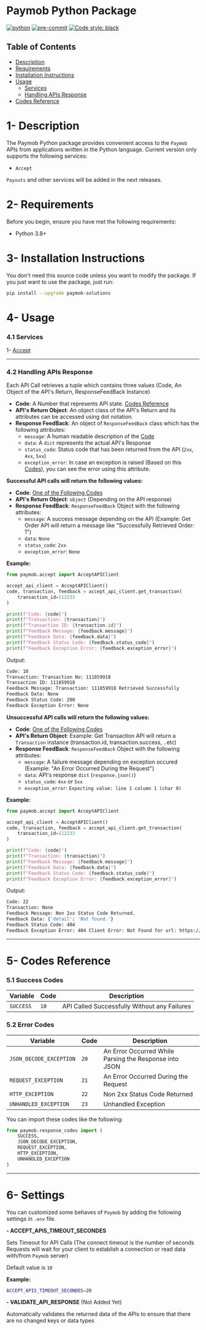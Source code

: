 # Paymob Python Package

[![python](https://img.shields.io/badge/Python-v3.8-3776AB.svg?style=flat&logo=python&logoColor=yellow)](https://www.python.org)  [![pre-commit](https://img.shields.io/badge/pre--commit-enabled-brightgreen?logo=pre-commit&logoColor=white)](https://github.com/pre-commit/pre-commit)  [![Code style: black](https://img.shields.io/badge/code%20style-black-000000.svg)](https://github.com/psf/black)


## Table of Contents

- [Description](#1--description)
- [Requirements](#2--requirements)
- [Installation Instructions](#3--installation-instructions)
- [Usage](#4--usage)
  - [Services](#41-services)
  - [Handling APIs Response](#42-handling-apis-response)
- [Codes Reference](#5--codes-reference)

# 1- Description

The Paymob Python package provides convenient access to the `Paymob` APIs from applications written in the Python language.
Current version only supports the following services:
- `Accept`

`Payouts` and other services will be added in the next releases.

# 2- Requirements
Before you begin, ensure you have met the following requirements:
* Python 3.8+

# 3- Installation Instructions

You don't need this source code unless you want to modify the package. If you just
want to use the package, just run:

```bash
pip install --upgrade paymob-solutions
```

# 4- Usage

### 4.1 Services

1- [Accept](docs/services/accept.md)

---

### 4.2 Handling APIs Response

Each API Call retrieves a tuple which contains three values (Code, An Object of the API's Return, ResponseFeedBack Instance)

- **Code**: A Number that represents API state. [Codes Reference](#codes-reference) <span id="code"></span>
- **API's Return Object**: An object class of the API's Return and its attributes can be accessed using dot notation.
- **Response FeedBack**: An object of `ResponseFeedBack` class which has the following attributes: <span id="feedback"></span>
    - `message`: A human readable description of the [Code](#code)
    - `data`: A `dict` represents the actual API's Response
    - `status_code`: Status code that has been returned from the API (`2xx`, `4xx`, `5xx`)
    - `exception_error`: In case an exception is raised (Based on this [Codes](#error-codes)), you can see the error using this attribute.

**Successful API calls will return the following values:**

- **Code**: [One of the Following Codes](#success-codes)
- **API's Return Object**: `object` (Depending on the API response)
- **Response FeedBack**: `ResponseFeedBack` Object with the following attributes:
    - `message`: A success message depending on the API (Example: Get Order API will return a message like "Successfully Retrieved Order: 1")
    - `data`: `None`
    - `status_code`: `2xx`
    - `exception_error`: `None`

**Example:**
```python
from paymob.accept import AcceptAPIClient

accept_api_client = AcceptAPIClient()
code, transaction, feedback = accept_api_client.get_transaction(
    transaction_id=112233
)

print(f"Code: {code}")
print(f"Transaction: {transaction}")
print(f"Transaction ID: {transaction.id}")
print(f"Feedback Message: {feedback.message}")
print(f"Feedback Data: {feedback.data}")
print(f"Feedback Status Code: {feedback.status_code}")
print(f"Feedback Exception Error: {feedback.exception_error}")
```

Output:
```bash
Code: 10
Transaction: Transaction No: 111859918
Transaction ID: 111859918
Feedback Message: Transaction: 111859918 Retrieved Successfully
Feedback Data: None
Feedback Status Code: 200
Feedback Exception Error: None
```


**Unsuccessful API calls will return the following values:**

- **Code**: [One of the Following Codes](#error-codes)
- **API's Return Object**: Example: Get Transaction API will return a `Transaction` instance (transaction.id, transaction.success, ..etc)
- **Response FeedBack**: `ResponseFeedBack` Object with the following attributes:
    - `message`: A failure message depending on exception occured (Example: "An Error Occurred During the Request")
    - `data`: API's response `dict` (`response.json()`)
    - `status_code`: `4xx` or `5xx`
    - `exception_error`: `Expecting value: line 1 column 1 (char 0)`


**Example:**
```python
from paymob.accept import AcceptAPIClient

accept_api_client = AcceptAPIClient()
code, transaction, feedback = accept_api_client.get_transaction(
    transaction_id=112233
)

print(f"Code: {code}")
print(f"Transaction: {transaction}")
print(f"Feedback Message: {feedback.message}")
print(f"Feedback Data: {feedback.data}")
print(f"Feedback Status Code: {feedback.status_code}")
print(f"Feedback Exception Error: {feedback.exception_error}")

```

Output:
```bash
Code: 22
Transaction: None
Feedback Message: Non 2xx Status Code Returned.
Feedback Data: {'detail': 'Not found.'}
Feedback Status Code: 404
Feedback Exception Error: 404 Client Error: Not Found for url: https://accept.paymob.com/api/acceptance/transactions/112233
```

-----

# 5- Codes Reference

### 5.1 Success Codes
| Variable | Code | Description | 
| --- | --- | --- |
| `SUCCESS` | `10` | API Called Successfully Without any Failures |

### 5.2 Error Codes
| Variable | Code | Description | 
| --- | --- | --- |
| `JSON_DECODE_EXCEPTION` | `20` | An Error Occurred While Parsing the Response into JSON |
| `REQUEST_EXCEPTION` | `21` | An Error Occurred During the Request |
| `HTTP_EXCEPTION` | `22` | Non 2xx Status Code Returned |
| `UNHANDLED_EXCEPTION` | `23` | Unhandled Exception |


You can import these codes like the following: 
```python
from paymob.response_codes import (
    SUCCESS, 
    JSON_DECODE_EXCEPTION, 
    REQUEST_EXCEPTION, 
    HTTP_EXCEPTION, 
    UNHANDLED_EXCEPTION
)
```

----

# 6- Settings

You can customized some behaves of `Paymob` by adding the following settings in `.env` file.

**- ACCEPT_APIS_TIMEOUT_SECONDES**

Sets Timeout for API Calls (The connect timeout is the number of seconds Requests will wait for your client to establish a connection or read data with/from `Paymob` server)

Default value is `10`

**Example:**
```bash
ACCEPT_APIS_TIMEOUT_SECONDES=20
```

**- VALIDATE_API_RESPONSE** (Not Added Yet)

Automatically validates the returned data of the APIs to ensure that there are no changed keys or data types

